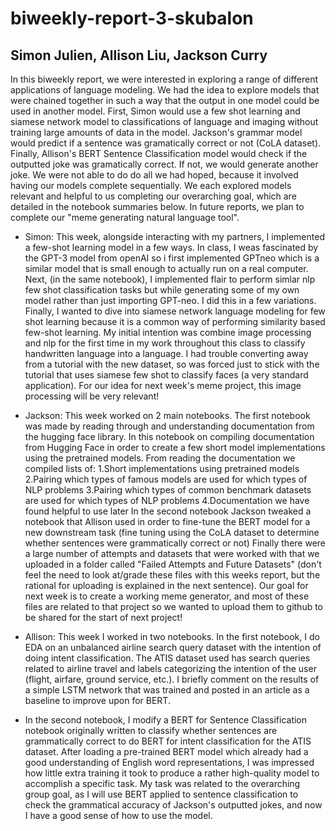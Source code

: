 # biweekly-report-3-skubalon
## Simon Julien, Allison Liu, Jackson Curry
In this biweekly report, we were interested in exploring a range of different applications of language modeling. We had the idea to explore models that were chained together in such a way that the output in one model could be used in another model. First, Simon would use a few shot learning and siamese network model to classifications of language and imaging without training large amounts of data in the model. Jackson's grammar model would predict if a sentence was gramatically correct or not (CoLA dataset). Finally, Allison's BERT Sentence Classification model would check if the outputted joke was gramatically correct. If not, we would generate another joke. We were not able to do do all we had hoped, because it involved having our models complete sequentially. We each explored models relevant and helpful to us completing our overarching goal, which are detailed in the notebook summaries below. In future reports, we plan to complete our "meme generating natural language tool".

* Simon: This week, alongside interacting with my partners, I implemented a few-shot learning model in a few ways. In class, I weas fascinated by the GPT-3 model from openAI so i first implemented GPTneo which is a similar model that is small enough to actually run on a real computer. Next, (in the same notebook), I implemented flair to perform simlar nlp few shot classification tasks but while generating some of my own model rather than just importing GPT-neo. I did this in a few variations. Finally, I wanted to dive into siamese network language modeling for few shot learning because it is a common way of performing similarity based few-shot learning. My initial intention was combine image processing and nlp for the first time in my work throughout this class to classify handwritten language into a language. I had trouble converting away from a tutorial with the new dataset, so was forced just to stick with the tutorial that uses siamese few shot to classify faces (a very standard application). For our idea for next week's meme project, this image processing will be very relevant!


* Jackson: This week worked on 2 main notebooks.  The first notebook was made by reading through and understanding documentation from the hugging face library.  In this notebook on compiling documentation from Hugging Face in order to create a few short model implementations using the pretrained models. From reading the documentation we compiled lists of:
1.Short implementations using pretrained models
2.Pairing which types of famous models are used for which types of NLP problems
3.Pairing which types of common benchmark datasets are used for which types of NLP problems
4.Documentation we have found helpful to use later
In the second notebook Jackson tweaked a notebook that Allison used in order to fine-tune the BERT model for a new downstream task (fine tuning using the CoLA dataset to determine whether sentences were grammatically correct or not)
Finally there were a large number of attempts and datasets that were worked with that we uploaded in a folder called "Failed Attempts and Future Datasets" (don't feel the need to look at/grade these files with this weeks report, but the rational for uploading is explained in the next sentence). Our goal for next week is to create a working meme generator, and most of these files are related to that project so we wanted to upload them to github to be shared for the start of next project!

* Allison: This week I worked in two notebooks. In the first notebook, I do EDA on an unbalanced airline search query dataset with the intention of doing intent classification. The ATIS dataset used has search queries related to airline travel and labels categorizing the intention of the user (flight, airfare, ground service, etc.). I briefly comment on the results of a simple LSTM network that was trained and posted in an article as a baseline to improve upon for BERT. 
* In the second notebook, I modify a BERT for Sentence Classification notebook originally written to classify whether sentences are grammatically correct to do BERT for intent classification for the ATIS dataset. After loading a pre-trained BERT model which already had a good understanding of English word representations, I was impressed how little extra training it took to produce a rather high-quality model to accomplish a specific task. My task was related to the overarching group goal, as I will use BERT applied to sentence classification to check the grammatical accuracy of Jackson's outputted jokes, and now I have a good sense of how to use the model.
